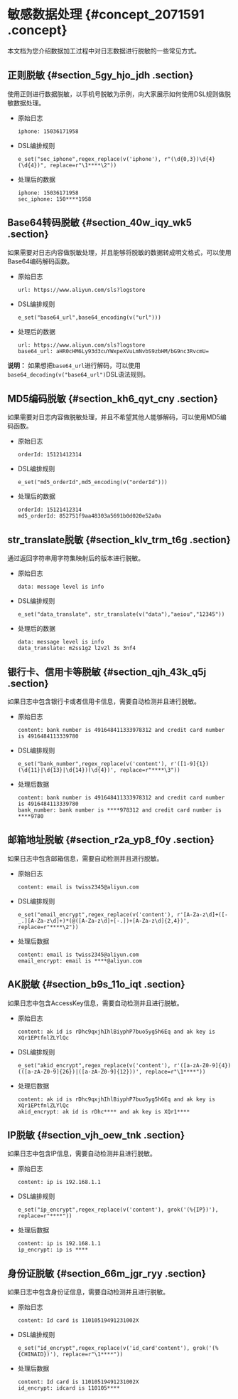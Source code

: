 # 敏感数据处理 {#concept_2071591 .concept}

本文档为您介绍数据加工过程中对日志数据进行脱敏的一些常见方式。

## 正则脱敏 {#section_5gy_hjo_jdh .section}

使用正则进行数据脱敏，以手机号脱敏为示例，向大家展示如何使用DSL规则做脱敏数据处理。

-   原始日志

    ``` {#codeblock_cw3_3cp_02n}
    iphone: 15036171958
    ```

-   DSL编排规则

    ``` {#codeblock_fjy_pd6_tpq}
    e_set("sec_iphone",regex_replace(v('iphone'), r"(\d{0,3})\d{4}(\d{4})", replace=r"\1****\2"))
    ```

-   处理后的数据

    ``` {#codeblock_k4i_p4h_56r}
    iphone: 15036171958
    sec_iphone: 150****1958
    ```


## Base64转码脱敏 {#section_40w_iqy_wk5 .section}

如果需要对日志内容做脱敏处理，并且能够将脱敏的数据转成明文格式，可以使用Base64编码解码函数。

-   原始日志

    ``` {#codeblock_yy8_7mp_2oz}
    url: https://www.aliyun.com/sls?logstore
    ```

-   DSL编排规则

    ``` {#codeblock_sh1_5de_el3}
    e_set("base64_url",base64_encoding(v("url")))
    ```

-   处理后的数据

    ``` {#codeblock_8kh_xdl_vb6}
    url: https://www.aliyun.com/sls?logstore
    base64_url: aHR0cHM6Ly93d3cuYWxpeXVuLmNvbS9zbHM/bG9nc3RvcmU=
    ```


**说明：** 如果想把`base64_url`进行解码，可以使用`base64_decoding(v("base64_url")`DSL语法规则。

## MD5编码脱敏 {#section_kh6_qyt_cny .section}

如果需要对日志内容做脱敏处理，并且不希望其他人能够解码，可以使用MD5编码函数。

-   原始日志

    ``` {#codeblock_uvv_fck_ad2}
    orderId: 15121412314
    ```

-   DSL编排规则

    ``` {#codeblock_1kp_hse_7ew}
    e_set("md5_orderId",md5_encoding(v("orderId")))
    ```

-   处理后的数据

    ``` {#codeblock_br8_afo_i6u}
    orderId: 15121412314
    md5_orderId: 852751f9aa48303a5691b0d020e52a0a
    ```


## str\_translate脱敏 {#section_klv_trm_t6g .section}

通过返回字符串用字符集映射后的版本进行脱敏。

-   原始日志

    ``` {#codeblock_0fd_aa3_ioe}
    data: message level is info
    ```

-   DSL编排规则

    ``` {#codeblock_ztp_2u4_utk}
    e_set("data_translate", str_translate(v("data"),"aeiou","12345"))
    ```

-   处理后的数据

    ``` {#codeblock_kf2_9ba_3qd}
    data: message level is info
    data_translate: m2ss1g2 l2v2l 3s 3nf4
    ```


## 银行卡、信用卡等脱敏 {#section_qjh_43k_q5j .section}

如果日志中包含银行卡或者信用卡信息，需要自动检测并且进行脱敏。

-   原始日志

    ``` {#codeblock_i2i_wwo_hug}
    content: bank number is 491648411333978312 and credit card number is 4916484113339780
    ```

-   DSL编排规则

    ``` {#codeblock_opp_iot_58g}
    e_set("bank_number",regex_replace(v('content'), r'([1-9]{1})(\d{11}|\d{13}|\d{14})(\d{4})', replace=r"****\3"))
    ```

-   处理后数据

    ``` {#codeblock_oiz_onl_vvg}
    content: bank number is 491648411333978312 and credit card number is 4916484113339780 
    bank_number: bank number is ****978312 and credit card number is ****9780
    ```


## 邮箱地址脱敏 {#section_r2a_yp8_f0y .section}

如果日志中包含邮箱信息，需要自动检测并且进行脱敏。

-   原始日志

    ``` {#codeblock_boi_se3_qeq}
    content: email is twiss2345@aliyun.com
    ```

-   DSL编排规则

    ``` {#codeblock_g4f_2bt_erz}
    e_set("email_encrypt",regex_replace(v('content'), r'[A-Za-z\d]+([-_.][A-Za-z\d]+)*(@([A-Za-z\d]+[-.])+[A-Za-z\d]{2,4})', replace=r"****\2"))
    ```

-   处理后数据

    ``` {#codeblock_hjm_y2u_rc1}
    content: email is twiss2345@aliyun.com
    email_encrypt: email is ****@aliyun.com
    ```


## AK脱敏 {#section_b9s_11o_iqt .section}

如果日志中包含AccessKey信息，需要自动检测并且进行脱敏。

-   原始日志

    ``` {#codeblock_ito_cwr_kvt}
    content: ak id is rDhc9qxjhIhlBiyphP7buo5yg5h6Eq and ak key is XQr1EPtfnlZLYlQc
    ```

-   DSL编排规则

    ``` {#codeblock_1uw_yaz_ndx}
    e_set("akid_encrypt",regex_replace(v('content'), r'([a-zA-Z0-9]{4})(([a-zA-Z0-9]{26})|([a-zA-Z0-9]{12}))', replace=r"\1****"))
    ```

-   处理后数据

    ``` {#codeblock_cs7_vq3_zya}
    content: ak id is rDhc9qxjhIhlBiyphP7buo5yg5h6Eq and ak key is XQr1EPtfnlZLYlQc
    akid_encrypt: ak id is rDhc**** and ak key is XQr1****
    ```


## IP脱敏 {#section_vjh_oew_tnk .section}

如果日志中包含IP信息，需要自动检测并且进行脱敏。

-   原始日志

    ``` {#codeblock_mlo_arl_ria}
    content: ip is 192.168.1.1
    ```

-   DSL编排规则

    ``` {#codeblock_6fj_kf6_5rc}
    e_set("ip_encrypt",regex_replace(v('content'), grok('(%{IP})'), replace=r"****"))
    ```

-   处理后数据

    ``` {#codeblock_qc6_nc6_1h9}
    content: ip is 192.168.1.1
    ip_encrypt: ip is ****
    ```


## 身份证脱敏 {#section_66m_jgr_ryy .section}

如果日志中包含身份证信息，需要自动检测并且进行脱敏。

-   原始日志

    ``` {#codeblock_v0b_61v_941}
    content: Id card is 11010519491231002X
    ```

-   DSL编排规则

    ``` {#codeblock_15m_szu_n4w}
    e_set("id_encrypt",regex_replace(v('id_card'content'), grok('(%{CHINAID})'), replace=r"\1****"))
    ```

-   处理后数据

    ``` {#codeblock_g26_qb4_scb}
    content: Id card is 11010519491231002X
    id_encrypt: idcard is 110105****
    ```


